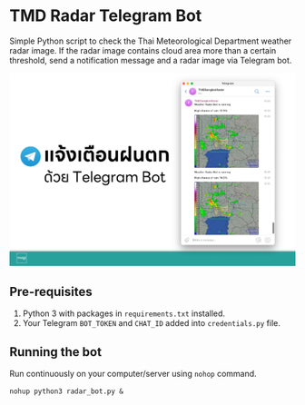 
# TMD Radar Telegram Bot
Simple Python script to check the Thai Meteorological Department weather radar image. If the radar image contains cloud area more than a certain threshold, send a notification message and a radar image via Telegram bot.

![header](https://raw.githubusercontent.com/maxmacstn/telegram-weather-radar-bot/refs/heads/main/banner.jpg)

## Pre-requisites
1. Python 3 with packages in `requirements.txt` installed.
2. Your Telegram `BOT_TOKEN` and `CHAT_ID` added into `credentials.py` file.

## Running the bot
Run continuously on your computer/server using `nohop` command.

```
nohup python3 radar_bot.py &
```

